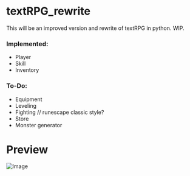 # textRPG_rewrite

This will be an improved version and rewrite of textRPG in python. WIP.

### Implemented:
- Player
- Skill
- Inventory

### To-Do:
- Equipment
- Leveling
- Fighting // runescape classic style?
- Store
- Monster generator

# Preview
![Image](https://i.imgur.com/dOiiM3l.gif)
